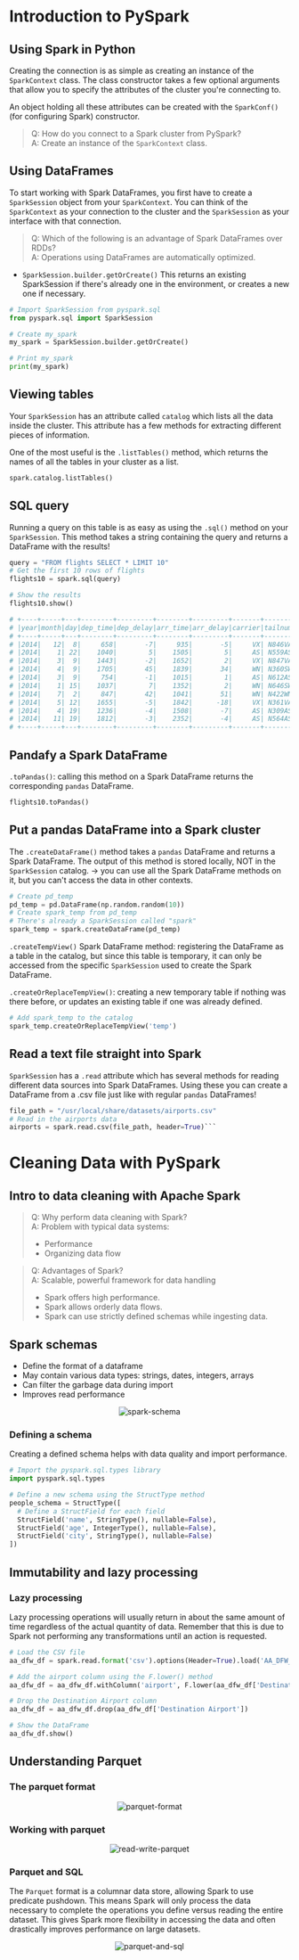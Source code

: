# Introduction to PySpark
## Using Spark in Python
Creating the connection is as simple as creating an instance of the
`SparkContext` class. The class constructor takes a few optional arguments that
allow you to specify the attributes of the cluster you're connecting to.

An object holding all these attributes can be created with the `SparkConf()`
(for configuring Spark) constructor.

> Q: How do you connect to a Spark cluster from PySpark?<br>
> A: Create an instance of the `SparkContext` class.

## Using DataFrames
To start working with Spark DataFrames, you first have to create a `SparkSession`
object from your `SparkContext`. You can think of the `SparkContext` as your
connection to the cluster and the `SparkSession` as your interface with that
connection.

> Q: Which of the following is an advantage of Spark DataFrames over RDDs?<br>
> A: Operations using DataFrames are automatically optimized.

- `SparkSession.builder.getOrCreate()`
This returns an existing SparkSession if there's already one in the environment,
or creates a new one if necessary.

```python
# Import SparkSession from pyspark.sql
from pyspark.sql import SparkSession

# Create my_spark
my_spark = SparkSession.builder.getOrCreate()

# Print my_spark
print(my_spark)
```

## Viewing tables
Your `SparkSession` has an attribute called `catalog` which lists all the data
inside the cluster. This attribute has a few methods for extracting different
pieces of information.

One of the most useful is the `.listTables()` method, which returns the names
of all the tables in your cluster as a list.

```python
spark.catalog.listTables()
```

## SQL query
Running a query on this table is as easy as using the `.sql()` method on your
`SparkSession`. This method takes a string containing the query and returns a
DataFrame with the results!
```python
query = "FROM flights SELECT * LIMIT 10"
# Get the first 10 rows of flights
flights10 = spark.sql(query)

# Show the results
flights10.show()

# +----+-----+---+--------+---------+--------+---------+-------+-------+------+------+----+--------+--------+----+------+
# |year|month|day|dep_time|dep_delay|arr_time|arr_delay|carrier|tailnum|flight|origin|dest|air_time|distance|hour|minute|
# +----+-----+---+--------+---------+--------+---------+-------+-------+------+------+----+--------+--------+----+------+
# |2014|   12|  8|     658|       -7|     935|       -5|     VX| N846VA|  1780|   SEA| LAX|     132|     954|   6|    58|
# |2014|    1| 22|    1040|        5|    1505|        5|     AS| N559AS|   851|   SEA| HNL|     360|    2677|  10|    40|
# |2014|    3|  9|    1443|       -2|    1652|        2|     VX| N847VA|   755|   SEA| SFO|     111|     679|  14|    43|
# |2014|    4|  9|    1705|       45|    1839|       34|     WN| N360SW|   344|   PDX| SJC|      83|     569|  17|     5|
# |2014|    3|  9|     754|       -1|    1015|        1|     AS| N612AS|   522|   SEA| BUR|     127|     937|   7|    54|
# |2014|    1| 15|    1037|        7|    1352|        2|     WN| N646SW|    48|   PDX| DEN|     121|     991|  10|    37|
# |2014|    7|  2|     847|       42|    1041|       51|     WN| N422WN|  1520|   PDX| OAK|      90|     543|   8|    47|
# |2014|    5| 12|    1655|       -5|    1842|      -18|     VX| N361VA|   755|   SEA| SFO|      98|     679|  16|    55|
# |2014|    4| 19|    1236|       -4|    1508|       -7|     AS| N309AS|   490|   SEA| SAN|     135|    1050|  12|    36|
# |2014|   11| 19|    1812|       -3|    2352|       -4|     AS| N564AS|    26|   SEA| ORD|     198|    1721|  18|    12|
# +----+-----+---+--------+---------+--------+---------+-------+-------+------+------+----+--------+--------+----+------+
```

## Pandafy a Spark DataFrame
`.toPandas()`: calling this method on a Spark DataFrame returns the
corresponding `pandas` DataFrame. 

```python
flights10.toPandas()
```

## Put a pandas DataFrame into a Spark cluster
The `.createDataFrame()` method takes a `pandas` DataFrame and returns a Spark
DataFrame.
The output of this method is stored locally, NOT in the `SparkSession` catalog.
-> you can use all the Spark DataFrame methods on it, but you can't access the
data in other contexts.

```python
# Create pd_temp
pd_temp = pd.DataFrame(np.random.random(10))
# Create spark_temp from pd_temp
# There's already a SparkSession called "spark"
spark_temp = spark.createDataFrame(pd_temp)
```

`.createTempView()` Spark DataFrame method: registering the DataFrame as a table
in the catalog, but since this table is temporary, it can only be accessed from
the specific `SparkSession` used to create the Spark DataFrame.

`.createOrReplaceTempView()`: creating a new temporary table if nothing was
there before, or updates an existing table if one was already defined.

```python
# Add spark_temp to the catalog
spark_temp.createOrReplaceTempView('temp')
```

## Read a text file straight into Spark
`SparkSession` has a `.read` attribute which has several methods for reading
different data sources into Spark DataFrames. Using these you can create a
DataFrame from a .csv file just like with regular `pandas` DataFrames!

```python
file_path = "/usr/local/share/datasets/airports.csv"
# Read in the airports data
airports = spark.read.csv(file_path, header=True)```
```

# Cleaning Data with PySpark
## Intro to data cleaning with Apache Spark
> Q: Why perform data cleaning with Spark?<br>
> A: Problem with typical data systems:
>   * Performance
>   * Organizing data flow

> Q: Advantages of Spark?<br>
> A: Scalable, powerful framework for data handling
>   * Spark offers high performance.
>   * Spark allows orderly data flows.
>   * Spark can use strictly defined schemas while ingesting data.

## Spark schemas
- Define the format of a dataframe
- May contain various data types: strings, dates, integers, arrays
- Can filter the garbage data during import
- Improves read performance

<p align="center">
  <img alt="spark-schema"
  src="{{ site.baseurl }}/img/spark-schema.png"/>
</p>

### Defining a schema
Creating a defined schema helps with data quality and import performance.
```python
# Import the pyspark.sql.types library
import pyspark.sql.types

# Define a new schema using the StructType method
people_schema = StructType([
  # Define a StructField for each field
  StructField('name', StringType(), nullable=False),
  StructField('age', IntegerType(), nullable=False),
  StructField('city', StringType(), nullable=False)
])
```

## Immutability and lazy processing
### Lazy processing
Lazy processing operations will usually return in about the same amount of time
regardless of the actual quantity of data. Remember that this is due to Spark
not performing any transformations until an action is requested. 

```python
# Load the CSV file
aa_dfw_df = spark.read.format('csv').options(Header=True).load('AA_DFW_2018.csv.gz')

# Add the airport column using the F.lower() method
aa_dfw_df = aa_dfw_df.withColumn('airport', F.lower(aa_dfw_df['Destination Airport']))

# Drop the Destination Airport column
aa_dfw_df = aa_dfw_df.drop(aa_dfw_df['Destination Airport'])

# Show the DataFrame
aa_dfw_df.show()
```

## Understanding Parquet
### The parquet format
<p align="center">
  <img alt="parquet-format"
  src="{{ site.baseurl }}/img/parquet-format.png"/>
</p>

### Working with parquet
<p align="center">
  <img alt="read-write-parquet"
  src="{{ site.baseurl }}/img/read-write-parquet.png"/>
</p>

### Parquet and SQL
The `Parquet` format is a columnar data store, allowing Spark to use predicate
pushdown. This means Spark will only process the data necessary to complete the
operations you define versus reading the entire dataset. This gives Spark more
flexibility in accessing the data and often drastically improves performance on
large datasets. 
<p align="center">
  <img alt="parquet-and-sql"
  src="{{ site.baseurl }}/img/parquet-and-sql.png"/>
</p>




